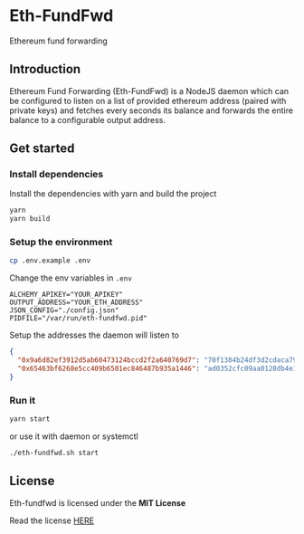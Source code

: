 # Eth-FundFwd

Ethereum fund forwarding

## Introduction

Ethereum Fund Forwarding (Eth-FundFwd) is a NodeJS daemon which can be configured to listen on a list of provided ethereum address (paired with private keys) and fetches every seconds its balance and forwards the entire balance to a configurable output address.

## Get started

### Install dependencies

Install the dependencies with yarn and build the project

```sh
yarn
yarn build
```

### Setup the environment

```sh
cp .env.example .env
```

Change the env variables in `.env`

```env
ALCHEMY_APIKEY="YOUR_APIKEY"
OUTPUT_ADDRESS="YOUR_ETH_ADDRESS"
JSON_CONFIG="./config.json"
PIDFILE="/var/run/eth-fundfwd.pid"
```

Setup the addresses the daemon will listen to

```json
{
  "0x9a6d82ef3912d5ab60473124bccd2f2a640769d7": "70f1384b24df3d2cdaca7974552ec28f055812ca5e4da7a0ccd0ac0f8a4a9b00",
  "0x65463bf6268e5cc409b6501ec846487b935a1446": "ad0352cfc09aa0128db4e135fcea276523c400163dcc762a11ecba29d5f0a34a"
}
```

### Run it

```sh
yarn start
```

or use it with daemon or systemctl

```sh
./eth-fundfwd.sh start
```

## License

Eth-fundfwd is licensed under the **MIT License**

Read the license [HERE](./LICENSE)
